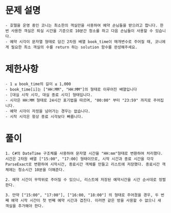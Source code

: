 # 문제 설명
    - 호텔을 운영 중인 코니는 최소한의 객실만을 사용하여 예약 손님들을 받으려고 합니다. 한 번 사용한 객실은 퇴실 시간을 기준으로 10분간 청소를 하고 다음 손님들이 사용할 수 있습니다.
    - 예약 시각이 문자열 형태로 담긴 2차원 배열 book_time이 매개변수로 주어질 때, 코니에게 필요한 최소 객실의 수를 return 하는 solution 함수를 완성해주세요.

# 제한사항
    - 1 ≤ book_time의 길이 ≤ 1,000
    - book_time[i]는 ["HH:MM", "HH:MM"]의 형태로 이루어진 배열입니다
    - [대실 시작 시각, 대실 종료 시각] 형태입니다.
    - 시각은 HH:MM 형태로 24시간 표기법을 따르며, "00:00" 부터 "23:59" 까지로 주어집니다.
    - 예약 시각이 자정을 넘어가는 경우는 없습니다.
    - 시작 시각은 항상 종료 시각보다 빠릅니다.

# 풀이
    1. C#의 DateTime 구조체를 사용하여 문자열 시간을 "HH:mm"형태로 변환하여 처리했다. 시간은 2차원 배열 ["15:00", "17:00] 형태이므로, 시작 시간과 종료 시간을 각각 ParseExact로 변환하여 시작시간, 종료시간 객체를 만들고 리스트에 저장했다. 종료시간 객체에는 청소시간 10분을 더해준다.

    2. 예약 시간이 무작위로 주어질 수 있으니, 리스트에 저장된 예약시간을 시간 순서대로 정렬한다.

    3. 만약 ["15:00", "17:00"], ["16:00, "18:00"] 의 형태로 주어졌을 경우, 두 번째 예약 시작 시간이 첫 번째 예약 시간과 겹친다. 이러면 같은 방을 사용할 수 없으니 새 객실을 추가해야 한다.